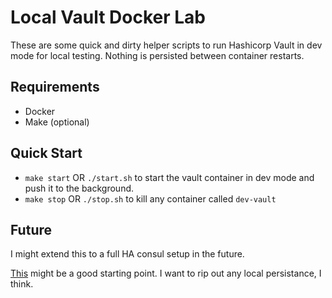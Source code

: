 # Local Vault Docker Lab

These are some quick and dirty helper scripts to run Hashicorp Vault in dev mode for local testing. Nothing is persisted between container restarts.

## Requirements

* Docker
* Make (optional)

## Quick Start
* `make start` OR `./start.sh` to start the vault container in dev mode and push it to the background.
* `make stop` OR `./stop.sh` to kill any container called `dev-vault`

## Future

I might extend this to a full HA consul setup in the future.

[This](https://github.com/samrocketman/docker-compose-ha-consul-vault-ui) might be a good starting point. I want to rip out any local persistance, I think.
